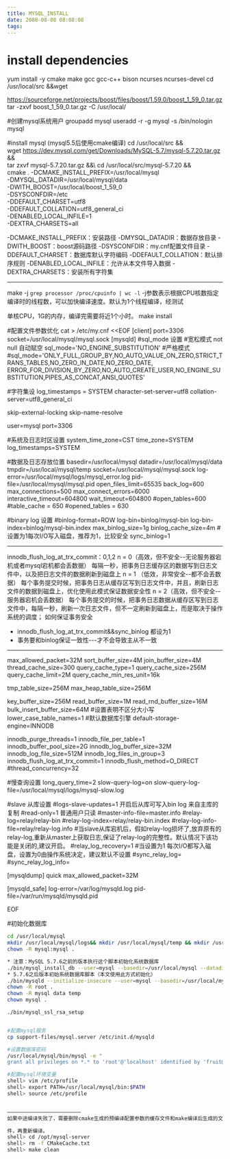 ```yaml
---
title: MYSQL_INSTALL
date: 2088-08-08 08:08:08
tags:
---
```



# install dependencies
yum install -y cmake make gcc gcc-c++ bison ncurses ncurses-devel
cd /usr/local/src &&wget 

https://sourceforge.net/projects/boost/files/boost/1.59.0/boost_1_59_0.tar.gz
tar -zxvf boost_1_59_0.tar.gz -C /usr/local/

#创建mysql系统用户
groupadd mysql
useradd -r -g mysql -s /bin/nologin mysql

#install mysql (mysql5.5后使用cmake编译)
cd /usr/local/src &&\
wget https://dev.mysql.com/get/Downloads/MySQL-5.7/mysql-5.7.20.tar.gz &&\
tar zxvf mysql-5.7.20.tar.gz  &&\ 
cd /usr/local/src/mysql-5.7.20 &&\
cmake . -DCMAKE_INSTALL_PREFIX=/usr/local/mysql \
-DMYSQL_DATADIR=/usr/local/mysql/data \
-DWITH_BOOST=/usr/local/boost_1_59_0 \
-DSYSCONFDIR=/etc \
-DDEFAULT_CHARSET=utf8 \
-DDEFAULT_COLLATION=utf8_general_ci \
-DENABLED_LOCAL_INFILE=1 \
-DEXTRA_CHARSETS=all


-DCMAKE_INSTALL_PREFIX：安装路径
-DMYSQL_DATADIR：数据存放目录
-DWITH_BOOST：boost源码路径
-DSYSCONFDIR：my.cnf配置文件目录
-DDEFAULT_CHARSET：数据库默认字符编码
-DDEFAULT_COLLATION：默认排序规则
-DENABLED_LOCAL_INFILE：允许从本文件导入数据
-DEXTRA_CHARSETS：安装所有字符集

----------------------------------------------------------------------------------

make -j `grep processor /proc/cpuinfo | wc -l` 
-j参数表示根据CPU核数指定编译时的线程数，可以加快编译速度。默认为1个线程编译，经测试

单核CPU，1G的内存，编译完需要将近1个小时。
make install

#配置文件参数优化
cat > /etc/my.cnf <<EOF
[client]
port=3306
socket=/usr/local/mysql/mysql.sock
[mysqld]
#sql_mode 设置
#宽松模式 not null 自动赋空
sql_mode='NO_ENGINE_SUBSTITUTION'
#严格模式
#sql_mode='ONLY_FULL_GROUP_BY,NO_AUTO_VALUE_ON_ZERO,STRICT_TRANS_TABLES,NO_ZERO_IN_DATE,NO_ZERO_DATE,
ERROR_FOR_DIVISION_BY_ZERO,NO_AUTO_CREATE_USER,NO_ENGINE_SUBSTITUTION,PIPES_AS_CONCAT,ANSI_QUOTES'

#字符集设
log_timestamps = SYSTEM
character-set-server=utf8
collation-server=utf8_general_ci

skip-external-locking
skip-name-resolve

user=mysql
port=3306

#系统及日志时区设置
system_time_zone=CST
time_zone=SYSTEM
log_timestamps=SYSTEM


#数据及日志存放位置
basedir=/usr/local/mysql
datadir=/usr/local/mysql/data
tmpdir=/usr/local/mysql/temp
socket=/usr/local/mysql/mysql.sock
log-error=/usr/local/mysql/logs/mysql_error.log
pid-file=/usr/local/mysql/mysql.pid
open_files_limit=65535
back_log=600
max_connections=500
max_connect_errors=6000
interactive_timeout=604800
wait_timeout=604800
#open_tables=600
#table_cache = 650
#opened_tables = 630

#binary log 设置
#binlog-format=ROW
log-bin=binlog/mysql-bin
log-bin-index=binlog/mysql-bin.index
max_binlog_size=1g
binlog_cache_size=4m
#设置为1每次I/O写入磁盘，推荐为1，比较安全
sync_binlog=1


---
innodb_flush_log_at_trx_commit：0,1,2
n = 0（高效，但不安全--无论服务器宕机或者mysql宕机都会丢数据）
每隔一秒，把事务日志缓存区的数据写到日志文件中，以及把日志文件的数据刷新到磁盘上
n = 1 （低效，非常安全--都不会丢数据）
每个事务提交时候，把事务日志从缓存区写到日志文件中，并且，刷新日志文件的数据到磁盘上，优化使用此模式保证数据安全性
n = 2（高效，但不安全--服务器宕机会丢数据）
每个事务提交的时候，把事务日志数据从缓存区写到日志文件中，每隔一秒，刷新一次日志文件，但不一定刷新到磁盘上，而是取决于操作系统的调度；
如何保证事务安全
- innodb_flush_log_at_trx_commit&&sync_binlog 都设为1
- 事务要和binlog保证一致性---才不会导致主从不一致
---


max_allowed_packet=32M
sort_buffer_size=4M
join_buffer_size=4M
thread_cache_size=300
query_cache_type=1
query_cache_size=256M
query_cache_limit=2M
query_cache_min_res_unit=16k

tmp_table_size=256M
max_heap_table_size=256M

key_buffer_size=256M
read_buffer_size=1M
read_rnd_buffer_size=16M
bulk_insert_buffer_size=64M
#设置表明不区分大小写
lower_case_table_names=1
#默认数据库引擎
default-storage-engine=INNODB

innodb_purge_threads=1
innodb_file_per_table=1
innodb_buffer_pool_size=2G
innodb_log_buffer_size=32M
innodb_log_file_size=512M
innodb_log_files_in_group=3
innodb_flush_log_at_trx_commit=1
innodb_flush_method=O_DIRECT
#thread_concurrency=32

#慢查询设置
long_query_time=2
slow-query-log=on
slow-query-log-file=/usr/local/mysql/logs/mysql-slow.log

#slave 从库设置
#logs-slave-updates=1 开启后从库可写入bin log 来自主库的复制
#read-only=1 普通用户只读
#master-info-file=master.info
#relay-log=relay/relay-bin
#relay-log-index=relay/relay-bin.index
#relay-log-info-file=relay/relay-log.info
#当slave从库宕机后，假如relay-log损坏了,放弃原有的relay-log,重新从master上获取日志,保证了relay-log的完整性。默认情况下该功能是关闭的,建议开启。
#relay_log_recovery=1
#当设置为1 每次I/O都写入磁盘，设置为0由操作系统决定，建议默认不设置
#sync_relay_log=
#sync_relay_log_info=


[mysqldump]
quick
max_allowed_packet=32M

[mysqld_safe]
log-error=/var/log/mysqld.log
pid-file=/var/run/mysqld/mysqld.pid

EOF

#初始化数据库
```bash
cd /usr/local/mysql
mkdir /usr/local/mysql/logs&& mkdir /usr/local/mysql/temp && mkdir /usr/local/mysql/data
chown -R mysql:mysql .

* 注意：MySQL 5.7.6之前的版本执行这个脚本初始化系统数据库
./bin/mysql_install_db --user=mysql --basedir=/usr/local/mysql --datadir=/usr/local/mysql/data
* 5.7.6之后版本初始系统数据库脚本（本文使用此方式初始化）
./bin/mysqld --initialize-insecure --user=mysql --basedir=/usr/local/mysql --datadir=/usr/local/mysql/data
chown -R root .
chown -R mysql data temp 
chown mysql .

./bin/mysql_ssl_rsa_setup


#配置mysql服务
cp support-files/mysql.server /etc/init.d/mysqld

#设置数据库密码
/usr/local/mysql/bin/mysql -e "
grant all privileges on *.* to 'root'@'localhost' identified by 'fruit@123' with grant option;"

#配置mysql环境变量
shell> vim /etc/profile
shell> export PATH=/usr/local/mysql/bin:$PATH
shell> source /etc/profile


————————————————————————
如果中途编译失败了，需要删除cmake生成的预编译配置参数的缓存文件和make编译后生成的文

件，再重新编译。
shell> cd /opt/mysql-server
shell> rm -f CMakeCache.txt
shell> make clean

```
